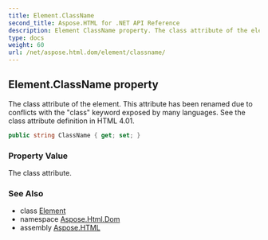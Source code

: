 ```yaml
---
title: Element.ClassName
second_title: Aspose.HTML for .NET API Reference
description: Element ClassName property. The class attribute of the element. This attribute has been renamed due to conflicts with the class keyword exposed by many languages. See the class attribute definition in HTML 4.01
type: docs
weight: 60
url: /net/aspose.html.dom/element/classname/
---
```

## Element.ClassName property

The class attribute of the element. This attribute has been renamed due to conflicts with the "class" keyword exposed by many languages. See the class attribute definition in HTML 4.01.

```csharp
public string ClassName { get; set; }
```

### Property Value

The class attribute.

### See Also

* class [Element](../)
* namespace [Aspose.Html.Dom](../../../aspose.html.dom/)
* assembly [Aspose.HTML](../../../)
